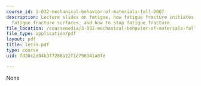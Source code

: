 ```yaml
---
course_id: 3-032-mechanical-behavior-of-materials-fall-2007
description: Lecture slides on fatigue, how fatigue fracture initiates, characteristic
  fatigue fracture surfaces, and how to stop fatigue fracture.
file_location: /coursemedia/3-032-mechanical-behavior-of-materials-fall-2007/fd38c2d04b3f7208a22f1e750341a8fe_lec35.pdf
file_type: application/pdf
layout: pdf
title: lec35.pdf
type: course
uid: fd38c2d04b3f7208a22f1e750341a8fe

---
```

None